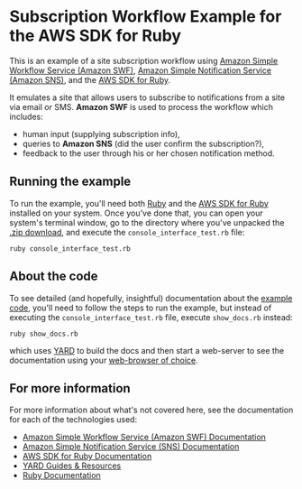 # Subscription Workflow Example for the AWS SDK for Ruby

This is an example of a site subscription workflow using [Amazon Simple Workflow
Service (Amazon SWF)][aws-swf], [Amazon Simple Notification Service (Amazon
SNS)][aws-sns], and the [AWS SDK for Ruby][aws-rubysdk].

It emulates a site that allows users to subscribe to notifications from a site
via email or SMS. **Amazon SWF** is used to process the workflow which includes:

* human input (supplying subscription info),
* queries to **Amazon SNS** (did the user confirm the subscription?),
* feedback to the user through his or her chosen notification method.

## Running the example

To run the example, you'll need both [Ruby][] and the [AWS SDK for
Ruby][aws-rubysdk] installed on your system. Once you've done that, you can open
your system's terminal window, go to the directory where you've unpacked the
[.zip download][code-download], and execute the `console_interface_test.rb`
file:

    ruby console_interface_test.rb

## About the code

To see detailed (and hopefully, insightful) documentation about the [example
code][code-repo], you'll need to follow the steps to run the example, but instead of
executing the `console_interface_test.rb` file, execute `show_docs.rb` instead:

    ruby show_docs.rb

which uses [YARD][] to build the docs and then start a web-server to see the
documentation using your [web-browser of choice][browserlist].

## For more information

For more information about what's not covered here, see the documentation for
each of the technologies used:

* [Amazon Simple Workflow Service (Amazon SWF) Documentation][aws-swf-docs]
* [Amazon Simple Notification Service (SNS) Documentation][aws-sns-docs]
* [AWS SDK for Ruby Documentation][aws-rubysdk]
* [YARD Guides & Resources][yard-docs]
* [Ruby Documentation][ruby]

[aws-rubysdk]: http://aws.amazon.com/sdkforruby/
[aws-rubysdk-docs]: http://aws.amazon.com/documentation/sdkforruby/

[aws-swf]: http://aws.amazon.com/swf/
[aws-swf-docs]: http://aws.amazon.com/documentation/swf/

[aws-sns]: http://aws.amazon.com/sns/
[aws-sns-docs]: http://aws.amazon.com/documentation/sns/

[yard]: http://yardoc.org/
[yard-docs]: http://yardoc.org/guides/index.html

[ruby]: http://www.ruby-lang.org/
[ruby-docs]: http://www.ruby-lang.org/en/documentation/

[browserlist]: http://en.wikipedia.org/wiki/List_of_web_browsers

[code-repo]: https://github.com/EronHennessey/swf-subscription-workflow-example
[code-download]: https://github.com/EronHennessey/swf-subscription-workflow-example/archive/master.zip


